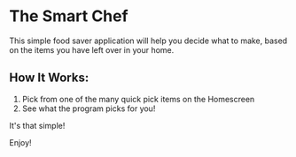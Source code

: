 # The Smart Chef

This simple food saver application will help you decide what to make, based on the items you have left over in your home.

## How It Works:

1. Pick from one of the many quick pick items on the Homescreen
2. See what the program picks for you!

It's that simple!

Enjoy!
